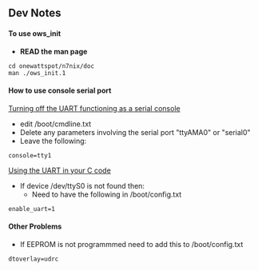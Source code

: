 ## Dev Notes

#### To use ows_init
* **READ the man page**
```
cd onewattspot/n7nix/doc
man ./ows_init.1
```
#### How to use console serial port

[Turning off the UART functioning as a serial console](http://www.raspberry-projects.com/pi/pi-operating-systems/raspbian/io-pins-raspbian/uart-pins)
* edit /boot/cmdline.txt
* Delete any parameters involving the serial port "ttyAMA0" or "serial0"
* Leave the following:
```
console=tty1
```
[Using the UART in your C code](http://www.raspberry-projects.com/pi/programming-in-c/uart-serial-port/using-the-uart)

* If device /dev/ttyS0 is not found then:
  * Need to have the following in /boot/config.txt
```
enable_uart=1
```
#### Other Problems
* If EEPROM is not programmmed need to add this to /boot/config.txt
```
dtoverlay=udrc
```

